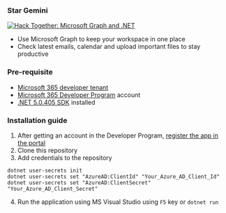 ### Star Gemini

[![Hack Together: Microsoft Graph and .NET](https://img.shields.io/badge/Microsoft%20-Hack--Together-orange?style=for-the-badge&logo=microsoft)](https://github.com/microsoft/hack-together)

- Use Microsoft Graph to keep your workspace in one place
- Check latest emails, calendar and upload important files to stay productive

### Pre-requisite
- [Microsoft 365 developer tenant](https://developer.microsoft.com/office/dev-program?ocid=MSlearn&WT.mc_id=m365-30352-cxa "Microsoft 365 developer tenant")
- [Microsoft 365 Developer Program](https://aka.ms/m365developers) account
- [.NET 5.0.405 SDK](https://dot.net/?WT.mc_id=m365-30352-cxa ".NET 5.0.405 SDK") installed

### Installation guide

1. After getting an account in the Developer Program, [register the app in the portal](https://learn.microsoft.com/en-us/graph/tutorials/dotnet?tabs=aad&tutorial-step=1 "register the app in the portal")
2. Clone this repository
3. Add credentials to the repository
```
dotnet user-secrets init
dotnet user-secrets set "AzureAD:ClientId" "Your_Azure_AD_Client_Id"
dotnet user-secrets set "AzureAD:ClientSecret" "Your_Azure_AD_Client_Secret"
```
4. Run the application using MS Visual Studio using `F5` key or ```dotnet run```
